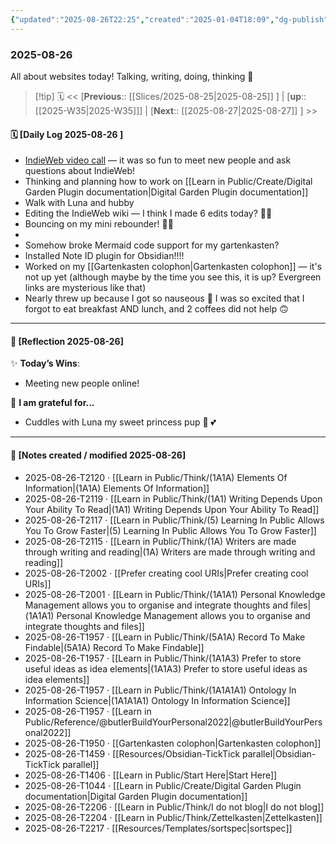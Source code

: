 ```yaml
---
{"updated":"2025-08-26T22:25","created":"2025-01-04T18:09","dg-publish":true,"dg-permalink":"2025-08-26","dg-path":" Slice/2025-08-26.md","permalink":"/2025-08-26/","dgPassFrontmatter":true,"noteIcon":"1"}
---
```


### 2025-08-26

All about websites today! Talking, writing, doing, thinking 🤔 

> [!tip] 🗓
> << [**Previous**:: [[Slices/2025-08-25\|2025-08-25]] ] | [**up**:: [[2025-W35\|2025-W35]]] | [**Next**:: [[2025-08-27\|2025-08-27]] ] >>

#### 🗓️ [Daily Log 2025-08-26 ]
- [IndieWeb video call](https://indieweb.org) — it was so fun to meet new people and ask questions about IndieWeb! 
- Thinking and planning how to work on [[Learn in Public/Create/Digital Garden Plugin documentation\|Digital Garden Plugin documentation]] 
- Walk with Luna and hubby 
- Editing the IndieWeb wiki — I think I made 6 edits today? 🤪😂 
- Bouncing on my mini rebounder! 🤸‍♀️
-  
- Somehow broke Mermaid code support for my gartenkasten? 
- Installed Note ID plugin for Obsidian!!!! 
- Worked on my [[Gartenkasten colophon\|Gartenkasten colophon]] — it's not up yet (although maybe by the time you see this, it is up? Evergreen links are mysterious like that)
- Nearly threw up because I got so nauseous 🤢 I was so excited that I forgot to eat breakfast AND lunch, and 2 coffees did not help 🙃 


--- 
#### 🌙 [Reflection 2025-08-26]

✨ **Today’s Wins**:  
- Meeting new people online! 

🌻 **I am grateful for...**
- Cuddles with Luna my sweet princess pup 🐶 💕 

---

#### 📝 [Notes created / modified 2025-08-26]

- 2025-08-26-T2120 · [[Learn in Public/Think/(1A1A) Elements Of Information\|(1A1A) Elements Of Information]]
- 2025-08-26-T2119 · [[Learn in Public/Think/(1A1) Writing Depends Upon Your Ability To Read\|(1A1) Writing Depends Upon Your Ability To Read]]
- 2025-08-26-T2117 · [[Learn in Public/Think/(5) Learning In Public Allows You To Grow Faster\|(5) Learning In Public Allows You To Grow Faster]]
- 2025-08-26-T2115 · [[Learn in Public/Think/(1A) Writers are made through writing and reading\|(1A) Writers are made through writing and reading]]
- 2025-08-26-T2002 · [[Prefer creating cool URIs\|Prefer creating cool URIs]]
- 2025-08-26-T2001 · [[Learn in Public/Think/(1A1A1) Personal Knowledge Management allows you to organise and integrate thoughts and files\|(1A1A1) Personal Knowledge Management allows you to organise and integrate thoughts and files]]
- 2025-08-26-T1957 · [[Learn in Public/Think/(5A1A) Record To Make Findable\|(5A1A) Record To Make Findable]]
- 2025-08-26-T1957 · [[Learn in Public/Think/(1A1A3) Prefer to store useful ideas as idea elements\|(1A1A3) Prefer to store useful ideas as idea elements]]
- 2025-08-26-T1957 · [[Learn in Public/Think/(1A1A1A1) Ontology In Information Science\|(1A1A1A1) Ontology In Information Science]]
- 2025-08-26-T1957 · [[Learn in Public/Reference/@butlerBuildYourPersonal2022\|@butlerBuildYourPersonal2022]]
- 2025-08-26-T1950 · [[Gartenkasten colophon\|Gartenkasten colophon]]
- 2025-08-26-T1459 · [[Resources/Obsidian-TickTick parallel\|Obsidian-TickTick parallel]]
- 2025-08-26-T1406 · [[Learn in Public/Start Here\|Start Here]]
- 2025-08-26-T1044 · [[Learn in Public/Create/Digital Garden Plugin documentation\|Digital Garden Plugin documentation]]
- 2025-08-26-T2206 · [[Learn in Public/Think/I do not blog\|I do not blog]]
- 2025-08-26-T2204 · [[Learn in Public/Think/Zettelkasten\|Zettelkasten]]
- 2025-08-26-T2217 · [[Resources/Templates/sortspec\|sortspec]]
